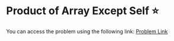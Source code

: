 # Product of Array Except Self ⭐
You can access the problem using the following link: [Problem Link](https://leetcode.com/problems/product-of-array-except-self/description/)